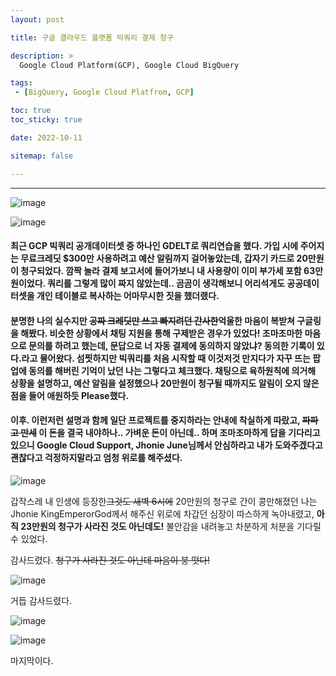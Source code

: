 ```yaml
---
layout: post

title: 구글 클라우드 플랫폼 빅쿼리 결제 청구

description: >
  Google Cloud Platform(GCP), Google Cloud BigQuery

tags:
 - [BigQuery, Google Cloud Platfrom, GCP]

toc: true
toc_sticky: true

date: 2022-10-11

sitemap: false

---
```

---

![image](https://user-images.githubusercontent.com/105637541/195001616-d98c4b58-80a0-42d4-a854-4f531a63bffa.png)

![image](https://user-images.githubusercontent.com/105637541/195002883-f64ba8a0-3532-47ea-82b2-4202479d8b8d.png)

#### 최근 GCP 빅쿼리 공개데이터셋 중 하나인 GDELT로 쿼리연습을 했다. 가입 시에 주어지는 무료크레딧 $300만 사용하려고 예산 알림까지 걸어놓았는데, 갑자기 카드로 20만원이 청구되었다. 깜짝 놀라 결제 보고서에 들어가보니 내 사용량이 이미 부가세 포함 63만원이었다. 쿼리를 그렇게 많이 짜지 않았는데.. 곰곰이 생각해보니 어리석게도 공공데이터셋을 개인 테이블로 복사하는 어마무시한 짓을 했더랬다.

#### 분명한 나의 실수지만 ~~공짜 크레딧만 쓰고 빠지려던 간사한~~억울한 마음이 복받쳐 구글링을 해봤다. 비슷한 상황에서 채팅 지원을 통해 구제받은 경우가 있었다! 조마조마한 마음으로 문의를 하려고 했는데, 문답으로 너 자동 결제에 동의하지 않았냐? 동의한 기록이 있다.라고 물어왔다. 섬찟하지만 빅쿼리를 처음 시작할 때 이것저것 만지다가 자꾸 뜨는 팝업에 동의를 해버린 기억이 났던 나는 그렇다고 체크했다. 채팅으로 육하원칙에 의거해 상황을 설명하고, 예산 알림을 설정했으나 20만원이 청구될 때까지도 알림이 오지 않은 점을 들어 애원하듯 Please했다.

#### 이후. 이런저런 설명과 함께 일단 프로젝트를 중지하라는 안내에 착실하게 따랐고, ~~파파고 만세~~ 이 돈을 결국 내야하나.. 가벼운 돈이 아닌데.. 하며 조마조마하게 답을 기다리고 있으니 Google Cloud Support, Jhonie June님께서 안심하라고 내가 도와주겠다고 괜찮다고 걱정하지말라고 엄청 위로를 해주셨다.

![image](https://user-images.githubusercontent.com/105637541/195005365-a9eb601f-f6c1-4f40-bb4a-44b46787ca72.png)

갑작스레 내 인생에 등장한~~그것도 새벽 6시에~~ 20만원의 청구로 간이 콩만해졌던 나는 Jhonie KingEmperorGod께서 해주신 위로에 차갑던 심장이 따스하게 녹아내렸고, **아직 23만원의 청구가 사라진 것도 아닌데도!** 불안감을 내려놓고 차분하게 처분을 기다릴 수 있었다.

감사드렸다. ~~청구가 사라진 것도 아닌데 마음이 붕 떳다!~~

![image](https://user-images.githubusercontent.com/105637541/195006675-3611004f-00c1-41bd-84e4-5c479e9e3f79.png)

거듭 감사드렸다.

![image](https://user-images.githubusercontent.com/105637541/195006799-3245cbfc-816a-4731-9894-a83b6af7e8eb.png)

![image](https://user-images.githubusercontent.com/105637541/195007043-d2e3316d-9a43-451c-82c1-272f1ae595fb.png)

마지막이다.






